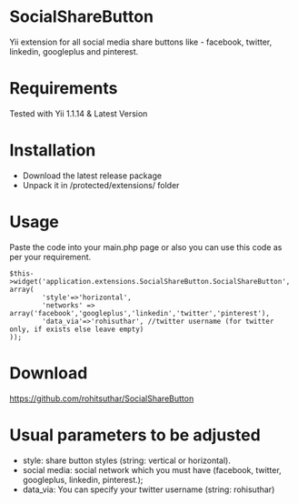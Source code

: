 SocialShareButton
=================

Yii extension for all social media share buttons like - facebook, twitter, linkedin, googleplus and pinterest.


Requirements
============

Tested with Yii 1.1.14 & Latest Version


Installation
============

- Download the latest release package
- Unpack it in /protected/extensions/ folder


Usage
=====

Paste the code into your main.php page or also you can use this code as per your requirement.

~~~
$this->widget('application.extensions.SocialShareButton.SocialShareButton', array(
		'style'=>'horizontal',
        'networks' => array('facebook','googleplus','linkedin','twitter','pinterest'),
		'data_via'=>'rohisuthar', //twitter username (for twitter only, if exists else leave empty)
));
~~~


Download
========

https://github.com/rohitsuthar/SocialShareButton


Usual parameters to be adjusted
===============================

- style: share button styles (string: vertical or horizontal).
- social media: social network which you must have (facebook, twitter, googleplus, linkedin, pinterest.);
- data_via: You can specify your twitter username (string: rohisuthar)
